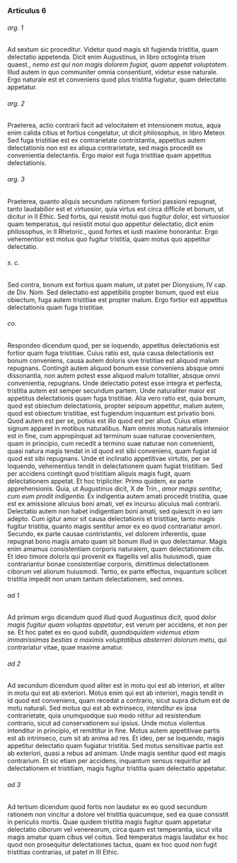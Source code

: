 ### Articulus 6

###### arg. 1
Ad sextum sic proceditur. Videtur quod magis sit fugienda tristitia, quam delectatio appetenda. Dicit enim Augustinus, in libro octoginta trium quaest., *nemo est qui non magis dolorem fugiat, quam appetat voluptatem*. Illud autem in quo communiter omnia consentiunt, videtur esse naturale. Ergo naturale est et conveniens quod plus tristitia fugiatur, quam delectatio appetatur.

###### arg. 2
Praeterea, actio contrarii facit ad velocitatem et intensionem motus, aqua enim calida citius et fortius congelatur, ut dicit philosophus, in libro Meteor. Sed fuga tristitiae est ex contrarietate contristantis, appetitus autem delectationis non est ex aliqua contrarietate, sed magis procedit ex convenientia delectantis. Ergo maior est fuga tristitiae quam appetitus delectationis.

###### arg. 3
Praeterea, quanto aliquis secundum rationem fortiori passioni repugnat, tanto laudabilior est et virtuosior, quia virtus est circa difficile et bonum, ut dicitur in II Ethic. Sed fortis, qui resistit motui quo fugitur dolor, est virtuosior quam temperatus, qui resistit motui quo appetitur delectatio, dicit enim philosophus, in II Rhetoric., quod fortes et iusti maxime honorantur. Ergo vehementior est motus quo fugitur tristitia, quam motus quo appetitur delectatio.

###### s. c.
Sed contra, bonum est fortius quam malum, ut patet per Dionysium, IV cap. de Div. Nom. Sed delectatio est appetibilis propter bonum, quod est eius obiectum, fuga autem tristitiae est propter malum. Ergo fortior est appetitus delectationis quam fuga tristitiae.

###### co.
Respondeo dicendum quod, per se loquendo, appetitus delectationis est fortior quam fuga tristitiae. Cuius ratio est, quia causa delectationis est bonum conveniens, causa autem doloris sive tristitiae est aliquod malum repugnans. Contingit autem aliquod bonum esse conveniens absque omni dissonantia, non autem potest esse aliquod malum totaliter, absque omni convenientia, repugnans. Unde delectatio potest esse integra et perfecta, tristitia autem est semper secundum partem. Unde naturaliter maior est appetitus delectationis quam fuga tristitiae. Alia vero ratio est, quia bonum, quod est obiectum delectationis, propter seipsum appetitur, malum autem, quod est obiectum tristitiae, est fugiendum inquantum est privatio boni. Quod autem est per se, potius est illo quod est per aliud. Cuius etiam signum apparet in motibus naturalibus. Nam omnis motus naturalis intensior est in fine, cum appropinquat ad terminum suae naturae convenientem, quam in principio, cum recedit a termino suae naturae non convenienti, quasi natura magis tendat in id quod est sibi conveniens, quam fugiat id quod est sibi repugnans. Unde et inclinatio appetitivae virtutis, per se loquendo, vehementius tendit in delectationem quam fugiat tristitiam. Sed per accidens contingit quod tristitiam aliquis magis fugit, quam delectationem appetat. Et hoc tripliciter. Primo quidem, ex parte apprehensionis. Quia, ut Augustinus dicit, X de Trin., *amor magis sentitur, cum eum prodit indigentia*. Ex indigentia autem amati procedit tristitia, quae est ex amissione alicuius boni amati, vel ex incursu alicuius mali contrarii. Delectatio autem non habet indigentiam boni amati, sed quiescit in eo iam adepto. Cum igitur amor sit causa delectationis et tristitiae, tanto magis fugitur tristitia, quanto magis sentitur amor ex eo quod contrariatur amori. Secundo, ex parte causae contristantis, vel dolorem inferentis, quae repugnat bono magis amato quam sit bonum illud in quo delectamur. Magis enim amamus consistentiam corporis naturalem, quam delectationem cibi. Et ideo timore doloris qui provenit ex flagellis vel aliis huiusmodi, quae contrariantur bonae consistentiae corporis, dimittimus delectationem ciborum vel aliorum huiusmodi. Tertio, ex parte effectus, inquantum scilicet tristitia impedit non unam tantum delectationem, sed omnes.

###### ad 1
Ad primum ergo dicendum quod illud quod Augustinus dicit, quod *dolor magis fugitur quam voluptas appetatur*, est verum per accidens, et non per se. Et hoc patet ex eo quod subdit, *quandoquidem videmus etiam immanissimas bestias a maximis voluptatibus absterreri dolorum metu*, qui contrariatur vitae, quae maxime amatur.

###### ad 2
Ad secundum dicendum quod aliter est in motu qui est ab interiori, et aliter in motu qui est ab exteriori. Motus enim qui est ab interiori, magis tendit in id quod est conveniens, quam recedat a contrario, sicut supra dictum est de motu naturali. Sed motus qui est ab extrinseco, intenditur ex ipsa contrarietate, quia unumquodque suo modo nititur ad resistendum contrario, sicut ad conservationem sui ipsius. Unde motus violentus intenditur in principio, et remittitur in fine. Motus autem appetitivae partis est ab intrinseco, cum sit ab anima ad res. Et ideo, per se loquendo, magis appetitur delectatio quam fugiatur tristitia. Sed motus sensitivae partis est ab exteriori, quasi a rebus ad animam. Unde magis sentitur quod est magis contrarium. Et sic etiam per accidens, inquantum sensus requiritur ad delectationem et tristitiam, magis fugitur tristitia quam delectatio appetatur.

###### ad 3
Ad tertium dicendum quod fortis non laudatur ex eo quod secundum rationem non vincitur a dolore vel tristitia quacumque, sed ea quae consistit in periculis mortis. Quae quidem tristitia magis fugitur quam appetatur delectatio ciborum vel venereorum, circa quam est temperantia, sicut vita magis amatur quam cibus vel coitus. Sed temperatus magis laudatur ex hoc quod non prosequitur delectationes tactus, quam ex hoc quod non fugit tristitias contrarias, ut patet in III Ethic.

